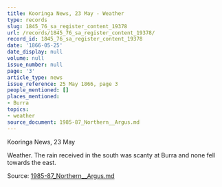 ```yaml
---
title: Kooringa News, 23 May - Weather
type: records
slug: 1845_76_sa_register_content_19378
url: /records/1845_76_sa_register_content_19378/
record_id: 1845_76_sa_register_content_19378
date: '1866-05-25'
date_display: null
volume: null
issue_number: null
page: '3'
article_type: news
issue_reference: 25 May 1866, page 3
people_mentioned: []
places_mentioned:
- Burra
topics:
- weather
source_document: 1985-87_Northern__Argus.md
---
```


Kooringa News, 23 May

Weather.  The rain received in the south was scanty at Burra and none fell towards the east.

Source: [1985-87_Northern__Argus.md](/downloads/markdown/1985-87_Northern__Argus.md)
